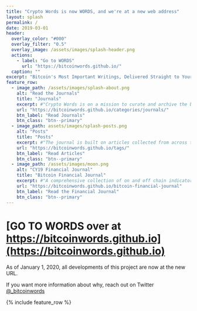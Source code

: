 ```yaml
---
title: "Crypto Words is now WORDS, and we're at a new web address"
layout: splash
permalink: /
date: 2019-03-01
header:
  overlay_color: "#000"
  overlay_filter: "0.5"
  overlay_image: /assets/images/splash-header.png
  actions:
    - label: "Go to WORDS"
      url: "https://bitcoinwords.github.io/"
  caption: ""
excerpt: "Bitcoin's Most Important Writings, Delivered Straight to Your Inbox"
feature_row:
  - image_path: /assets/images/splash-about.png
    alt: "Read the Journals"
    title: "Journals"
    excerpt: #"Crypto Words is on a mission to curate and archive the brightest commentary on Bitcoin. We're producing a monthly journal and just getting started."
    url: "https://bitcoinwords.github.io/categories/journals/"
    btn_label: "Read Journals"
    btn_class: "btn--primary"
  - image_path: assets/images/splash-posts.png
    alt: "Posts"
    title: "Posts"
    excerpt: #"The journal is built on articles collected from across the internet, from Twitter to Medium to essays, anywhere there's thoughtful commentary."
    url: "https://bitcoinwords.github.io/tags/"
    btn_label: "Read Articles"
    btn_class: "btn--primary"
  - image_path: /assets/images/moon.png
    alt: "CY19 Financial Journal"
    title: "Bitcoin Financial Journal"
    excerpt: #"A comprehensive collection of on and off chain indicators and valuation models for Bitcoin."
    url: "https://bitcoinwords.github.io/bitcoin-financial-journal"
    btn_label: "Read the Financial Journal"
    btn_class: "btn--primary"
---
```


# [GO TO WORDS over at https://bitcoinwords.github.io](https://bitcoinwords.github.io)

As of January 1, 2020, all developments of this project are now at the new URL. 

If you want more information about why, reach out on Twitter [@_bitcoinwords](https://twitter.com/_bitcoinwords)

{% include feature_row %}